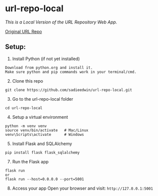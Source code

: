 # url-repo-local
_This is a Local Version of the URL Repository Web App._

[ Original URL Repo ](https://github.com/sadieedwin/url-repo/tree/main)

## Setup: 

1. Install Python (if not yet installed)
```text
Download from python.org and install it.
Make sure python and pip commands work in your terminal/cmd.
```
2. Clone this repo
```
git clone https://github.com/sadieedwin/url-repo-local.git
```
3. Go to the url-repo-local folder
```
cd url-repo-local
```
4. Setup a virtual environment
```
python -m venv venv
source venv/bin/activate   # Mac/Linux
venv\Scripts\activate      # Windows
```
5. Install Flask and SQLAlchemy
```
pip install flask flask_sqlalchemy
```
7. Run the Flask app
```
flask run
or
flask run --host=0.0.0.0 --port=5001
```
8. Access your app Open your browser and visit: `http://127.0.0.1:5001`
